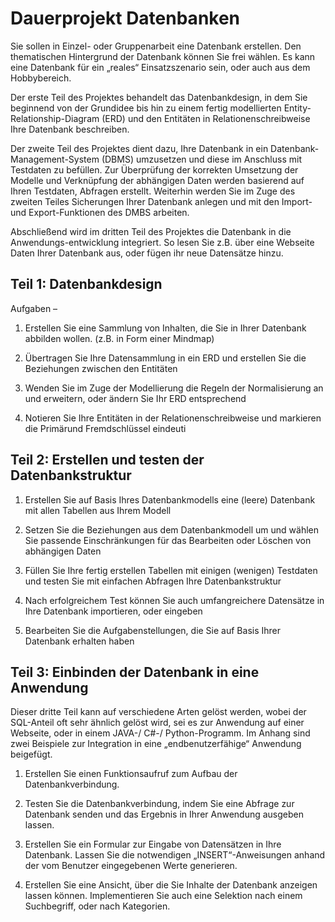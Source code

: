 # Dauerprojekt Datenbanken

Sie sollen in Einzel- oder Gruppenarbeit eine Datenbank erstellen. Den thematischen Hintergrund der Datenbank können Sie frei wählen. Es kann eine Datenbank für ein „reales“ Einsatzszenario sein, oder auch aus dem Hobbybereich.

Der erste Teil des Projektes behandelt das Datenbankdesign, in dem Sie beginnend von der Grundidee bis hin zu einem fertig modellierten Entity-Relationship-Diagram (ERD) und den Entitäten in Relationenschreibweise Ihre Datenbank beschreiben.

Der zweite Teil des Projektes dient dazu, Ihre Datenbank in ein Datenbank-Management-System (DBMS) umzusetzen und diese im Anschluss mit Testdaten zu befüllen. Zur Überprüfung der korrekten Umsetzung der Modelle und Verknüpfung der abhängigen Daten werden basierend auf Ihren Testdaten, Abfragen erstellt. Weiterhin werden Sie im Zuge des zweiten Teiles Sicherungen Ihrer Datenbank anlegen und mit den Import- und Export-Funktionen des DMBS arbeiten.

Abschließend wird im dritten Teil des Projektes die Datenbank in die Anwendungs-entwicklung integriert. So lesen Sie z.B. über eine Webseite Daten Ihrer Datenbank aus, oder fügen ihr neue Datensätze hinzu.

## Teil 1: Datenbankdesign

Aufgaben –

1. Erstellen Sie eine Sammlung von Inhalten, die Sie in Ihrer Datenbank abbilden wollen. (z.B. in Form einer Mindmap)

2. Übertragen Sie Ihre Datensammlung in ein ERD und erstellen Sie die Beziehungen zwischen den Entitäten

3. Wenden Sie im Zuge der Modellierung die Regeln der Normalisierung an und erweitern, oder ändern Sie Ihr ERD entsprechend

4. Notieren Sie Ihre Entitäten in der Relationenschreibweise und markieren die Primärund Fremdschlüssel eindeuti

## Teil 2: Erstellen und testen der Datenbankstruktur

1. Erstellen Sie auf Basis Ihres Datenbankmodells eine (leere) Datenbank mit allen
   Tabellen aus Ihrem Modell

2. Setzen Sie die Beziehungen aus dem Datenbankmodell um und wählen Sie
   passende Einschränkungen für das Bearbeiten oder Löschen von abhängigen
   Daten

3. Füllen Sie Ihre fertig erstellen Tabellen mit einigen (wenigen) Testdaten und
   testen Sie mit einfachen Abfragen Ihre Datenbankstruktur

4. Nach erfolgreichem Test können Sie auch umfangreichere Datensätze in Ihre
   Datenbank importieren, oder eingeben

5. Bearbeiten Sie die Aufgabenstellungen, die Sie auf Basis Ihrer Datenbank
   erhalten haben

## Teil 3: Einbinden der Datenbank in eine Anwendung

Dieser dritte Teil kann auf verschiedene Arten gelöst werden, wobei der SQL-Anteil oft sehr
ähnlich gelöst wird, sei es zur Anwendung auf einer Webseite, oder in einem JAVA-/ C#-/
Python-Programm. Im Anhang sind zwei Beispiele zur Integration in eine „endbenutzerfähige“
Anwendung beigefügt.

1. Erstellen Sie einen Funktionsaufruf zum Aufbau der Datenbankverbindung.

2. Testen Sie die Datenbankverbindung, indem Sie eine Abfrage zur Datenbank senden
   und das Ergebnis in Ihrer Anwendung ausgeben lassen.

3. Erstellen Sie ein Formular zur Eingabe von Datensätzen in Ihre Datenbank. Lassen
   Sie die notwendigen „INSERT“-Anweisungen anhand der vom Benutzer
   eingegebenen Werte generieren.

4. Erstellen Sie eine Ansicht, über die Sie Inhalte der Datenbank anzeigen lassen
   können. Implementieren Sie auch eine Selektion nach einem Suchbegriff, oder nach
   Kategorien.
